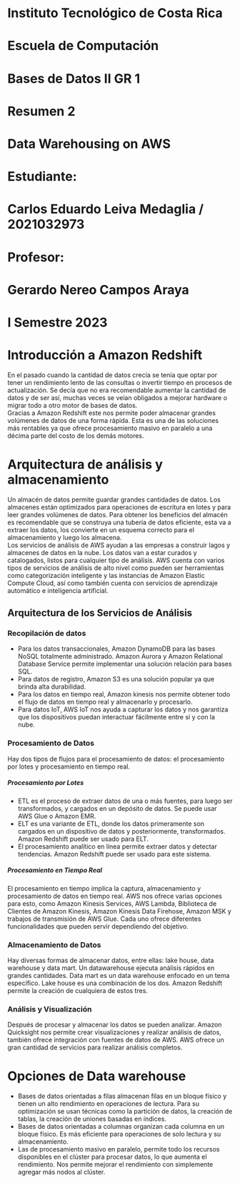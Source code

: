 [//]: # (Portada)
# Instituto Tecnológico de Costa Rica

# Escuela de Computación

# Bases de Datos II GR 1

# Resumen 2

# Data Warehousing on AWS

# Estudiante: 
# Carlos Eduardo Leiva Medaglia / 2021032973

# Profesor: 
# Gerardo Nereo Campos Araya

# I Semestre 2023
[//]: # (Dejo esto para que el siguiente texto inicie en una nueva página)
# 
# 
# 
# 
# 
# 
# 
# 
# 
# 
# 
# 
# 
# 
# 
# 
# 
#  
#  
#  
#  
#  
# Introducción a Amazon Redshift
En el pasado cuando la cantidad de datos crecía se tenía que optar por tener un rendimiento lento de las consultas o invertir tiempo en procesos de actualización. Se decía que no era recomendable aumentar la cantidad de datos y de ser así, muchas veces se veían obligados a mejorar hardware o migrar todo a otro motor de bases de datos.  
Gracias a Amazon Redshift este nos permite poder almacenar grandes volúmenes de datos de una forma rápida. Esta es una de las soluciones más rentables ya que ofrece procesamiento masivo en paralelo a una décima parte del costo de los demás motores.
# Arquitectura de análisis y almacenamiento  
Un almacén de datos permite guardar grandes cantidades de datos. Los almacenes están optimizados para operaciones de escritura en lotes y para leer grandes volúmenes de datos. Para obtener los beneficios del almacén es recomendable que se construya una tubería de datos eficiente, esta va a extraer los datos, los convierte en un esquema correcto para el almacenamiento y luego los almacena.  
Los servicios de análisis de AWS ayudan a las empresas a construir lagos y almacenes de datos en la nube. Los datos van a estar curados y catalogados, listos para cualquier tipo de análisis. AWS cuenta con varios tipos de servicios de análisis de alto nivel como pueden ser herramientas como categorización inteligente y las instancias de Amazon Elastic Compute Cloud, así como también cuenta con servicios de aprendizaje automático e inteligencia artificial.  
## Arquitectura de los Servicios de Análisis  
### Recopilación de datos
- Para los datos transaccionales, Amazon DynamoDB para las bases NoSQL totalmente administrado. Amazon Aurora y Amazon Relational Database Service permite implementar una solución relación para bases SQL.
- Para datos de registro, Amazon S3 es una solución popular ya que brinda alta durabilidad.
- Para los datos en tiempo real, Amazon kinesis nos permite obtener todo el flujo de datos en tiempo real y almacenarlo y procesarlo.
- Para datos IoT, AWS IoT nos ayuda a capturar los datos y nos garantiza que los dispositivos puedan interactuar fácilmente entre sí y con la nube.  

### Procesamiento de Datos
Hay dos tipos de flujos para el procesamiento de datos: el procesamiento por lotes y procesamiento en tiempo real.
##### Procesamiento por Lotes
- ETL es el proceso de extraer datos de una o más fuentes, para luego ser transformados, y cargados en un depósito de datos. Se puede usar AWS Glue o Amazon EMR.
- ELT es una variante de ETL, donde los datos primeramente son cargados en un dispositivo de datos y posteriormente, transformados. Amazon Redshift puede ser usado para ELT.
- El procesamiento analítico en línea permite extraer datos y detectar tendencias. Amazon Redshift puede ser usado para este sistema.  

##### Procesamiento en Tiempo Real
El procesamiento en tiempo implica la captura, almacenamiento y procesamiento  de datos en tiempo real. AWS nos ofrece varias opciones para esto, como Amazon Kinesis Services, AWS Lambda, Biblioteca de Clientes de Amazon Kinesis, Amazon Kinesis Data Firehose, Amazon MSK y trabajos de transmisión de AWS Glue. Cada uno ofrece diferentes funcionalidades que pueden servir dependiendo del objetivo.  
### Almacenamiento de Datos
Hay diversas formas de almacenar datos, entre ellas: lake house, data warehouse y data mart. Un datawarehouse ejecuta análisis rápidos en grandes cantidades. Data mart es un data warehouse enfocado en un tema específico. Lake house es una combinación de los dos. Amazon Redshift permite la creación de cualquiera de estos tres.
### Análisis y Visualización
Después de procesar y almacenar los datos se pueden analizar. Amazon Quicksight nos permite crear visualizaciones y realizar análisis de datos, también ofrece integración con fuentes de datos de AWS. AWS ofrece un gran cantidad de servicios para realizar análisis completos.
# Opciones de Data warehouse
- Bases de datos orientadas a filas almacenan filas en un bloque físico y tienen un alto rendimiento en operaciones de lectura. Para su optimización se usan técnicas como la partición de datos, la creación de tablas, la creación de uniones basadas en índices.
- Bases de datos orientadas a columnas organizan cada columna en un bloque físico. Es más eficiente para operaciones de solo lectura y su almacenamiento.
- Las de procesamiento masivo en paralelo, permite todo los recursos disponibles en el clúster para procesar datos, lo que aumenta el rendimiento. Nos permite mejorar el rendimiento con simplemente agregar más nodos al clúster.





